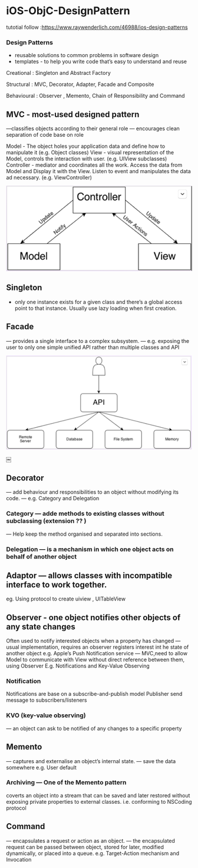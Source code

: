 # iOS-ObjC-DesignPattern

tutotial follow :https://www.raywenderlich.com/46988/ios-design-patterns

### Design Patterns
- reusable solutions to common problems in software design
- templates - to help you write code that’s easy to understand and reuse


Creational : Singleton and Abstract Factory

Structural : MVC, Decorator, Adapter, Facade and Composite

Behavioural : Observer , Memento, Chain of Responsibility and Command

## MVC - most-used designed pattern
—classifies objects according to their general role 
— encourages clean separation of code base on role 

Model - The object holes your application data and define how to manipulate it (e.g. Object classes)
View - visual representation of the Model, controls the interaction with user. (e.g. UIView subclasses)
Controller - mediator and coordinates all the work. Access the data from Model and Display it with the View. Listen to event and manipulates the data ad necessary. (e.g. ViewController)

![MVC image](/images/MVC.png)


## Singleton
- only one instance exists for a given class and there’s a global access point to that instance.
Usually use lazy loading when first creation.


## Facade
— provides a single interface to a complex subsystem.
— e.g. exposing the user to only one simple unified API rather than multiple classes and API

![Facde image](/images/Facade.png)

￼


## Decorator
— add behaviour and responsibilities to an object without modifying its code.
— e.g. Category and Delegation

### Category — adde methods to existing classes without subclassing (extension ?? )
— Help keep the method organised and separated into sections.

### Delegation — is a mechanism in which one object acts on behalf of another object

## Adaptor — allows classes with incompatible interface to work together. 
eg. Using protocol to create uiview , UITableView


## Observer - one object notifies other objects of any state changes
Often used to notify interested objects when a property has changed
— usual implementation, requires an observer registers interest int he state of another object
e.g. Apple’s Push Notification service
— MVC,need to allow Model to communicate with View without direct reference between them, using Observer
E.g. Notifications and Key-Value Observing

### Notification
Notifications are base on a subscribe-and-publish model
Publisher send message to subscribers/listeners

### KVO (key-value observing)
— an object can ask to be notified of any changes to a specific property


## Memento
— captures and externalise an object’s internal state.
— save the data somewhere
e.g. User default 


### Archiving — One of the Memento pattern
coverts an object into a stream that can be saved and later restored without exposing private properties to external classes.
i.e. conforming to NSCoding protocol


## Command
— encapsulates a request or action as an object.
— the encapsulated request can be passed between object, stored for later, modified dynamically, or placed into a queue.
e.g. Target-Action mechanism and Invocation











